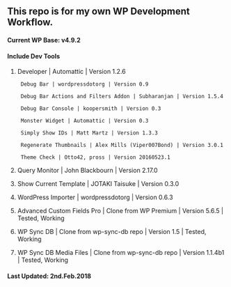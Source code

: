 ## This repo is for my own WP Development Workflow.

#### Current WP Base: v4.9.2

#### Include Dev Tools
1. Developer | Automattic | Version 1.2.6

        Debug Bar | wordpressdotorg | Version 0.9
        
        Debug Bar Actions and Filters Addon | Subharanjan | Version 1.5.4
        
        Debug Bar Console | koopersmith | Version 0.3
        
        Monster Widget | Automattic | Version 0.3 
        
        Simply Show IDs | Matt Martz | Version 1.3.3
        
        Regenerate Thumbnails | Alex Mills (Viper007Bond) | Version 3.0.1
        
        Theme Check | Otto42, pross | Version 20160523.1
        
2. Query Monitor | John Blackbourn | Version 2.17.0

3. Show Current Template | JOTAKI Taisuke | Version 0.3.0

4. WordPress Importer | wordpressdotorg | Version 0.6.3

5. Advanced Custom Fields Pro | Clone from WP Premium | Version 5.6.5 | Tested, Working

6. WP Sync DB | Clone from wp-sync-db repo | Version 1.5 | Tested, Working

7. WP Sync DB Media Files | Clone from wp-sync-db repo | Version 1.1.4b1 | Tested, Working

#### Last Updated: 2nd.Feb.2018